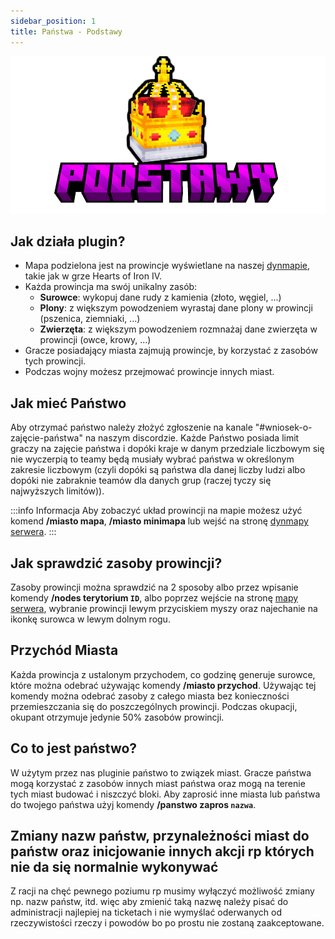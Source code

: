 ```yaml
---
sidebar_position: 1
title: Państwa - Podstawy
---
```


![Podstawy](./img/podstawy.png)
## Jak działa plugin?
- Mapa podzielona jest na prowincje wyświetlane na naszej [dynmapie](https://mapa.kartelore.eu/), takie jak w grze Hearts of Iron IV.
- Każda prowincja ma swój unikalny zasób:
	- **Surowce**: wykopuj dane rudy z kamienia (złoto, węgiel, ...)
	- **Plony**: z większym powodzeniem wyrastaj dane plony w prowincji (pszenica, ziemniaki, ...)
	- **Zwierzęta**: z większym powodzeniem rozmnażaj dane zwierzęta w prowincji (owce, krowy, ...)
- Gracze posiadający miasta zajmują prowincje, by korzystać z zasobów tych prowincji.
- Podczas wojny możesz przejmować prowincje innych miast.

## Jak mieć Państwo
Aby otrzymać państwo należy złożyć zgłoszenie na kanale "#wniosek-o-zajęcie-państwa" na naszym discordzie. Każde Państwo posiada limit graczy na zajęcie państwa i dopóki kraje w danym przedziale liczbowym się nie wyczerpią to teamy będą musiały wybrać państwa w określonym zakresie liczbowym (czyli dopóki są państwa dla danej liczby ludzi albo dopóki nie zabraknie teamów dla danych grup (raczej tyczy się najwyższych limitów)).

:::info Informacja
Aby zobaczyć układ prowincji na mapie możesz użyć komend **/miasto mapa**, **/miasto minimapa** lub wejść na stronę [dynmapy serwera](https://mapa.kartelore.eu/).
:::

## Jak sprawdzić zasoby prowincji?
Zasoby prowincji można sprawdzić na 2 sposoby albo przez wpisanie komendy **/nodes terytorium `ID`**, albo poprzez wejście na stronę [mapy serwera](https://mapa.kartelore.eu/), wybranie prowincji lewym przyciskiem myszy oraz najechanie na ikonkę surowca w lewym dolnym rogu.

## Przychód Miasta
Każda prowincja z ustalonym przychodem, co godzinę generuje surowce, które można odebrać używając komendy **/miasto przychod**. Używając tej komendy można odebrać zasoby z całego miasta bez konieczności przemieszczania się do poszczególnych prowincji. Podczas okupacji, okupant otrzymuje jedynie 50% zasobów prowincji.

## Co to jest państwo?
W użytym przez nas pluginie państwo to związek miast. Gracze państwa mogą korzystać z zasobów innych miast państwa oraz mogą na terenie tych miast budować i niszczyć bloki. Aby zaprosić inne miasta lub państwa do twojego państwa użyj komendy **/panstwo zapros `nazwa`**.

## Zmiany nazw państw, przynależności miast do państw oraz inicjowanie innych akcji rp których nie da się normalnie wykonywać
Z racji na chęć pewnego poziumu rp musimy wyłączyć możliwość zmiany np. nazw państw, itd. więc aby zmienić taką nazwę należy pisać do administracji najlepiej na ticketach i nie wymyślać oderwanych od rzeczywistości rzeczy i powodów bo po prostu nie zostaną zaakceptowane.